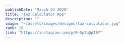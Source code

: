 ```yaml
---
publishDate: "March 24 2020"
title: "Tax Calculator App"
description: ""
image: "~/assets/images/designs/tax-calculator.jpg"
rank: 10
link: "https://instagram.com/p/B-Gp7qGpIEY"
---
```

